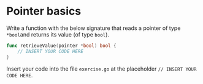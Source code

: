 # Pointer basics

Write a function with the below signature that reads a pointer of type `*bool`and returns its value (of type `bool`).

``` go
func retrieveValue(pointer *bool) bool {
    // INSERT YOUR CODE HERE
}
```

Insert your code into the file `exercise.go` at the placeholder `// INSERT YOUR CODE HERE`.

